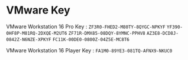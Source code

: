 # VMware Key
VMware Workstation 16 Pro Key :
```ZF3R0-FHED2-M80TY-8QYGC-NPKYF```
```YF390-0HF8P-M81RQ-2DXQE-M2UT6```
```ZF71R-DMX85-08DQY-8YMNC-PPHV8```
```AZ3E8-DCD8J-0842Z-N6NZE-XPKYF```
```FC11K-00DE0-0800Z-04Z5E-MC8T6```

VMware Workstation 16 Player Key :
```FA1M0-89YE3-081TQ-AFNX9-NKUC0```
